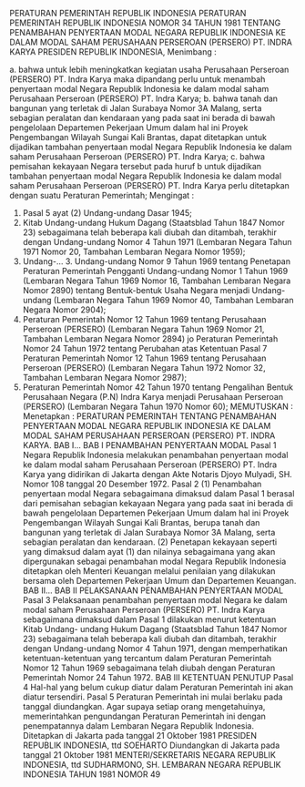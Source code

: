  PERATURAN PEMERINTAH REPUBLIK INDONESIA PERATURAN PEMERINTAH REPUBLIK INDONESIA NOMOR 34 TAHUN 1981 TENTANG PENAMBAHAN PENYERTAAN MODAL NEGARA REPUBLIK INDONESIA KE DALAM MODAL SAHAM PERUSAHAAN PERSEROAN (PERSERO) PT. INDRA KARYA PRESIDEN REPUBLIK INDONESIA,
Menimbang :

a. bahwa untuk lebih meningkatkan kegiatan usaha Perusahaan Perseroan (PERSERO) PT. Indra Karya maka dipandang perlu untuk menambah penyertaan modal Negara Republik Indonesia ke dalam modal saham Perusahaan Perseroan (PERSERO) PT. Indra Karya;
b. bahwa tanah dan bangunan yang terletak di Jalan Surabaya Nomor 3A Malang, serta sebagian peralatan dan kendaraan yang pada saat ini berada di bawah pengelolaan Departemen Pekerjaan Umum dalam hal ini Proyek Pengembangan Wilayah Sungai Kali Brantas, dapat ditetapkan untuk dijadikan tambahan penyertaan modal Negara Republik Indonesia ke dalam saham Perusahaan Perseroan (PERSERO) PT. Indra Karya;
c. bahwa pemisahan kekayaan Negara tersebut pada huruf b untuk dijadikan tambahan penyertaan modal Negara Republik Indonesia ke dalam modal saham Perusahaan Perseroan (PERSERO) PT. Indra Karya perlu ditetapkan dengan suatu Peraturan Pemerintah;
Mengingat :

1. Pasal 5 ayat (2) Undang-undang Dasar 1945;
2. Kitab Undang-undang Hukum Dagang (Staatsblad Tahun 1847 Nomor 23) sebagaimana telah beberapa kali diubah dan ditambah, terakhir dengan Undang-undang Nomor 4 Tahun 1971 (Lembaran Negara Tahun 1971 Nomor 20, Tambahan Lembaran Negara Nomor 1959);
3. Undang-… 3. Undang-undang Nomor 9 Tahun 1969 tentang Penetapan Peraturan Pemerintah Pengganti Undang-undang Nomor 1 Tahun 1969 (Lembaran Negara Tahun 1969 Nomor 16, Tambahan Lembaran Negara Nomor 2890) tentang Bentuk-bentuk Usaha Negara menjadi Undang-undang (Lembaran Negara Tahun 1969 Nomor 40, Tambahan Lembaran Negara Nomor 2904);
4. Peraturan Pemerintah Nomor 12 Tahun 1969 tentang Perusahaan Perseroan (PERSERO) (Lembaran Negara Tahun 1969 Nomor 21, Tambahan Lembaran Negara Nomor 2894) jo Peraturan Pemerintah Nomor 24 Tahun 1972 tentang Perubahan atas Ketentuan Pasal 7 Peraturan Pemerintah Nomor 12 Tahun 1969 tentang Perusahaan Perseroan (PERSERO) (Lembaran Negara Tahun 1972 Nomor 32, Tambahan Lembaran Negara Nomor 2987);
5. Peraturan Pemerintah Nomor 42 Tahun 1970 tentang Pengalihan Bentuk Perusahaan Negara (P.N) Indra Karya menjadi Perusahaan Perseroan (PERSERO) (Lembaran Negara Tahun 1970 Nomor 60);
MEMUTUSKAN :
 Menetapkan : PERATURAN PEMERINTAH TENTANG PENAMBAHAN PENYERTAAN MODAL NEGARA REPUBLIK INDONESIA KE DALAM MODAL SAHAM PERUSAHAAN PERSEROAN (PERSERO) PT. INDRA KARYA. BAB I…
BAB I PENAMBAHAN PENYERTAAN MODAL
Pasal 1
Negara Republik Indonesia melakukan penambahan penyertaan modal ke dalam modal saham Perusahaan Perseroan (PERSERO) PT. Indra Karya yang didirikan di Jakarta dengan Akte Notaris Djoyo Mulyadi, SH. Nomor 108 tanggal 20 Desember 1972.
Pasal 2
(1) Penambahan penyertaan modal Negara sebagaimana dimaksud dalam Pasal 1 berasal dari pemisahan sebagian kekayaan Negara yang pada saat ini berada di bawah pengelolaan Departemen Pekerjaan Umum dalam hal ini Proyek Pengembangan Wilayah Sungai Kali Brantas, berupa tanah dan bangunan yang terletak di Jalan Surabaya Nomor 3A Malang, serta sebagian peralatan dan kendaraan.
(2) Penetapan kekayaan seperti yang dimaksud dalam ayat (1) dan nilainya sebagaimana yang akan dipergunakan sebagai penambahan modal Negara Republik Indonesia ditetapkan oleh Menteri Keuangan melalui penilaian yang dilakukan bersama oleh Departemen Pekerjaan Umum dan Departemen Keuangan. BAB II…
BAB II PELAKSANAAN PENAMBAHAN PENYERTAAN MODAL
Pasal 3
Pelaksanaan penambahan penyertaan modal Negara ke dalam modal saham Perusahaan Perseroan (PERSERO) PT. Indra Karya sebagaimana dimaksud dalam Pasal 1 dilakukan menurut ketentuan Kitab Undang- undang Hukum Dagang (Staatsblad Tahun 1847 Nomor 23) sebagaimana telah beberapa kali diubah dan ditambah, terakhir dengan Undang-undang Nomor 4 Tahun 1971, dengan memperhatikan ketentuan-ketentuan yang tercantum dalam Peraturan Pemerintah Nomor 12 Tahun 1969 sebagaimana telah diubah dengan Peraturan Pemerintah Nomor 24 Tahun 1972.
BAB III KETENTUAN PENUTUP
Pasal 4
Hal-hal yang belum cukup diatur dalam Peraturan Pemerintah ini akan diatur tersendiri.
Pasal 5
Peraturan Pemerintah ini mulai berlaku pada tanggal diundangkan. Agar supaya setiap orang mengetahuinya, memerintahkan pengundangan Peraturan Pemerintah ini dengan penempatannya dalam Lembaran Negara Republik Indonesia. Ditetapkan di Jakarta pada tanggal 21 Oktober 1981 PRESIDEN REPUBLIK INDONESIA, ttd SOEHARTO Diundangkan di Jakarta pada tanggal 21 Oktober 1981 MENTERI/SEKRETARIS NEGARA REPUBLIK INDONESIA, ttd SUDHARMONO, SH. LEMBARAN NEGARA REPUBLIK INDONESIA TAHUN 1981 NOMOR 49